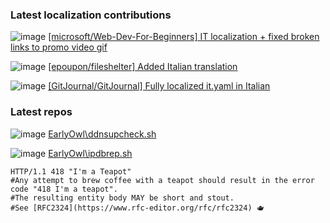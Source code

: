 ### Latest localization contributions
![image](https://badgen.net/badge/PR/merged/purple?icon=github) [[microsoft/Web-Dev-For-Beginners] IT localization + fixed broken links to promo video gif](https://github.com/microsoft/Web-Dev-For-Beginners/pull/731)

![image](https://badgen.net/badge/PR/merged/purple?icon=github) [[epoupon/fileshelter] Added Italian translation](https://github.com/epoupon/fileshelter/pull/71)

![image](https://badgen.net/badge/PR/!open!/green?icon=github) [[GitJournal/GitJournal] Fully localized it.yaml in Italian](https://github.com/GitJournal/GitJournal/pull/668)

### Latest repos
![image](https://badgen.net/badge/icon/shell?icon=github&label&color=green) [EarlyOwl\ddnsupcheck.sh](https://github.com/EarlyOwl/ddnsupcheck.sh)

![image](https://badgen.net/badge/icon/shell?icon=github&label&color=green) [EarlyOwl\ipdbrep.sh](https://github.com/EarlyOwl/ipdbrep.sh)


```shell
HTTP/1.1 418 "I'm a Teapot"
#Any attempt to brew coffee with a teapot should result in the error code "418 I'm a teapot". 
#The resulting entity body MAY be short and stout. 
#See [RFC2324](https://www.rfc-editor.org/rfc/rfc2324) 🫖
```

>
